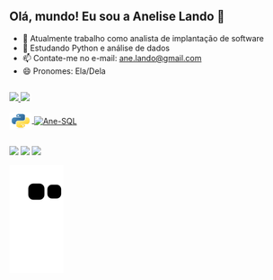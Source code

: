 ## Olá, mundo! Eu sou a Anelise Lando 👋



- 🔭 Atualmente trabalho como analista de implantação de software
- 🌱 Estudando Python e análise de dados
- 📫 Contate-me no e-mail: ane.lando@gmail.com
- 😄 Pronomes: Ela/Dela
## 

 <div>
  <a href="https://github.com/LandoAnelise">
  <img height="180em" src="https://github-readme-stats.vercel.app/api?username=LandoAnelise&show_icons=true&theme=gruvbox&include_all_commits=true&count_private=true"/>
  <img height="180em" src="https://github-readme-stats.vercel.app/api/top-langs/?username=LandoAnelise&layout=compact&langs_count=16&theme=gruvbox"/>
</div>
<div style="display: inline_block"><br>
<img align="center" alt="Ane-Python" height="30" width="40" src="https://raw.githubusercontent.com/devicons/devicon/master/icons/python/python-original.svg">
<img align="center" alt="Ane-SQL" height="30" width="40" src="https://cdn.jsdelivr.net/gh/devicons/devicon@latest/icons/azuresqldatabase/azuresqldatabase-original.svg" />
</div>         

## 

<div> 
  <a href="https://www.linkedin.com/in/anelise-land/" target="_blank"><img src="https://img.shields.io/badge/-LinkedIn-%230077B5?style=for-the-badge&logo=linkedin&logoColor=white" target="_blank"></a> 
  <a href = "mailto:ane.lando@gmail.com"><img src="https://img.shields.io/badge/-Gmail-%23333?style=for-the-badge&logo=gmail&logoColor=white" target="_blank"></a>
  <a href="https://instagram.com/ane_lando" target="_blank"><img src="https://img.shields.io/badge/-Instagram-%23E4405F?style=for-the-badge&logo=instagram&logoColor=white" target="_blank"></a>
 
  ![Snake animation](https://github.com/rafaballerini/rafaballerini/blob/output/github-contribution-grid-snake.svg)
 
</div>
